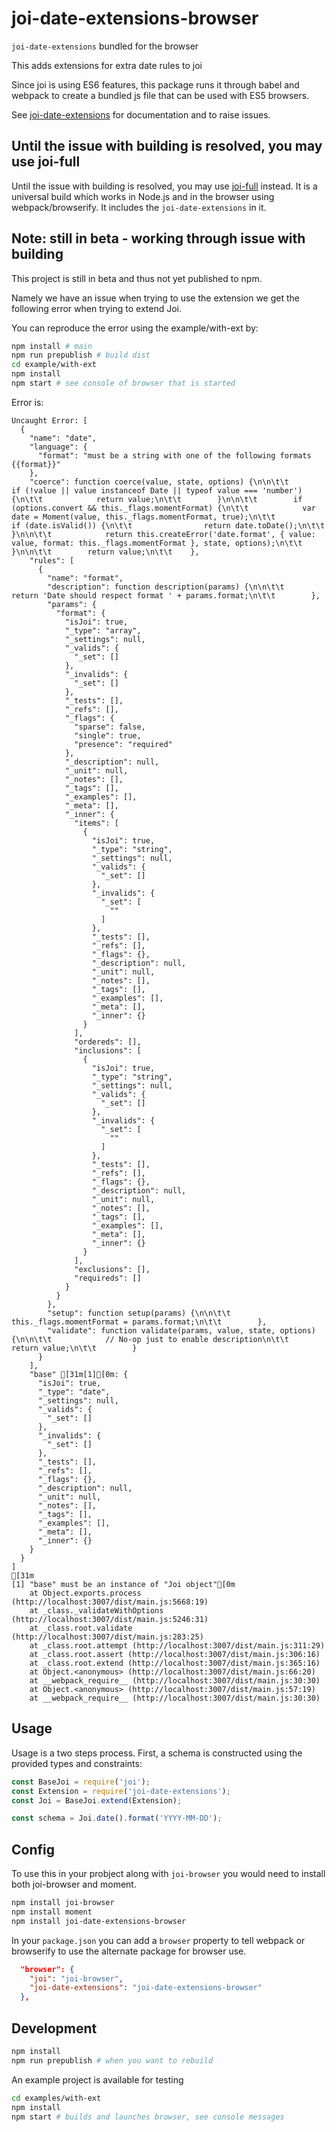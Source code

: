 # joi-date-extensions-browser

`joi-date-extensions` bundled for the browser

This adds extensions for extra date rules to joi

Since joi is using ES6 features, this package runs it through babel and webpack to create a bundled js file that can be used with ES5 browsers.

See [joi-date-extensions](https://github.com/hapijs/joi-date-extensions) for documentation and to raise issues.

## Until the issue with building is resolved, you may use joi-full

Until the issue with building is resolved, you may use [joi-full](https://github.com/jeffbski/joi-full) instead. It is a universal build which works in Node.js and in the browser using webpack/browserify. It includes the `joi-date-extensions` in it.

## Note: still in beta - working through issue with building

This project is still in beta and thus not yet published to npm.

Namely we have an issue when trying to use the extension we get the following error when trying to extend Joi.

You can reproduce the error using the example/with-ext by:
```bash
npm install # main
npm run prepublish # build dist
cd example/with-ext
npm install
npm start # see console of browser that is started
```

Error is:

```
Uncaught Error: [
  {
    "name": "date",
    "language": {
      "format": "must be a string with one of the following formats {{format}}"
    },
    "coerce": function coerce(value, state, options) {\n\n\t\t        if (!value || value instanceof Date || typeof value === 'number') {\n\t\t            return value;\n\t\t        }\n\n\t\t        if (options.convert && this._flags.momentFormat) {\n\t\t            var date = Moment(value, this._flags.momentFormat, true);\n\t\t            if (date.isValid()) {\n\t\t                return date.toDate();\n\t\t            }\n\n\t\t            return this.createError('date.format', { value: value, format: this._flags.momentFormat }, state, options);\n\t\t        }\n\n\t\t        return value;\n\t\t    },
    "rules": [
      {
        "name": "format",
        "description": function description(params) {\n\n\t\t            return 'Date should respect format ' + params.format;\n\t\t        },
        "params": {
          "format": {
            "isJoi": true,
            "_type": "array",
            "_settings": null,
            "_valids": {
              "_set": []
            },
            "_invalids": {
              "_set": []
            },
            "_tests": [],
            "_refs": [],
            "_flags": {
              "sparse": false,
              "single": true,
              "presence": "required"
            },
            "_description": null,
            "_unit": null,
            "_notes": [],
            "_tags": [],
            "_examples": [],
            "_meta": [],
            "_inner": {
              "items": [
                {
                  "isJoi": true,
                  "_type": "string",
                  "_settings": null,
                  "_valids": {
                    "_set": []
                  },
                  "_invalids": {
                    "_set": [
                      ""
                    ]
                  },
                  "_tests": [],
                  "_refs": [],
                  "_flags": {},
                  "_description": null,
                  "_unit": null,
                  "_notes": [],
                  "_tags": [],
                  "_examples": [],
                  "_meta": [],
                  "_inner": {}
                }
              ],
              "ordereds": [],
              "inclusions": [
                {
                  "isJoi": true,
                  "_type": "string",
                  "_settings": null,
                  "_valids": {
                    "_set": []
                  },
                  "_invalids": {
                    "_set": [
                      ""
                    ]
                  },
                  "_tests": [],
                  "_refs": [],
                  "_flags": {},
                  "_description": null,
                  "_unit": null,
                  "_notes": [],
                  "_tags": [],
                  "_examples": [],
                  "_meta": [],
                  "_inner": {}
                }
              ],
              "exclusions": [],
              "requireds": []
            }
          }
        },
        "setup": function setup(params) {\n\n\t\t            this._flags.momentFormat = params.format;\n\t\t        },
        "validate": function validate(params, value, state, options) {\n\n\t\t            // No-op just to enable description\n\t\t            return value;\n\t\t        }
      }
    ],
    "base" [31m[1][0m: {
      "isJoi": true,
      "_type": "date",
      "_settings": null,
      "_valids": {
        "_set": []
      },
      "_invalids": {
        "_set": []
      },
      "_tests": [],
      "_refs": [],
      "_flags": {},
      "_description": null,
      "_unit": null,
      "_notes": [],
      "_tags": [],
      "_examples": [],
      "_meta": [],
      "_inner": {}
    }
  }
]
[31m
[1] "base" must be an instance of "Joi object"[0m
    at Object.exports.process (http://localhost:3007/dist/main.js:5668:19)
    at _class._validateWithOptions (http://localhost:3007/dist/main.js:5246:31)
    at _class.root.validate (http://localhost:3007/dist/main.js:283:25)
    at _class.root.attempt (http://localhost:3007/dist/main.js:311:29)
    at _class.root.assert (http://localhost:3007/dist/main.js:306:16)
    at _class.root.extend (http://localhost:3007/dist/main.js:365:16)
    at Object.<anonymous> (http://localhost:3007/dist/main.js:66:20)
    at __webpack_require__ (http://localhost:3007/dist/main.js:30:30)
    at Object.<anonymous> (http://localhost:3007/dist/main.js:57:19)
    at __webpack_require__ (http://localhost:3007/dist/main.js:30:30)
```

## Usage

Usage is a two steps process. First, a schema is constructed using the provided types and constraints:

```js
const BaseJoi = require('joi');
const Extension = require('joi-date-extensions');
const Joi = BaseJoi.extend(Extension);

const schema = Joi.date().format('YYYY-MM-DD');
```

## Config

To use this in your probject along with `joi-browser` you would need to install both joi-browser and moment.

```bash
npm install joi-browser
npm install moment
npm install joi-date-extensions-browser
```

In your `package.json` you can add a `browser` property to tell webpack or browserify to use the alternate package for browser use.

```json
  "browser": {
    "joi": "joi-browser",
    "joi-date-extensions": "joi-date-extensions-browser"
  },
```

## Development

```bash
npm install
npm run prepublish # when you want to rebuild
```

An example project is available for testing

```bash
cd examples/with-ext
npm install
npm start # builds and launches browser, see console messages
```
